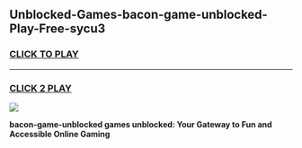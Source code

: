 
## Unblocked-Games-bacon-game-unblocked-Play-Free-sycu3
<h3>
<a href="https://premium76.site?title=bacon-game-unblocked&ref=18A">CLICK TO PLAY</a></h3>
<hr>

<h3>
<a href="https://premium76.site?title=bacon-game-unblocked&ref=18A">CLICK 2 PLAY</a>
  
</h3>

<a href="https://premium76.site?title=bacon-game-unblocked&ref=18A"><img src="https://clearcache.store/games.png"></a>


**bacon-game-unblocked games unblocked: Your Gateway to Fun and Accessible Online Gaming**
